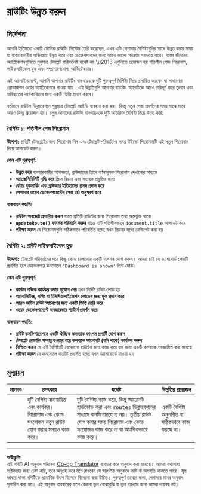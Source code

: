 <!--
CO_OP_TRANSLATOR_METADATA:
{
  "original_hash": "df0dcecddcd28ea8cbf6ede0ad57d673",
  "translation_date": "2025-10-22T21:54:46+00:00",
  "source_file": "7-bank-project/1-template-route/assignment.md",
  "language_code": "bn"
}
-->
# রাউটিং উন্নত করুন

## নির্দেশনা

আপনি ইতিমধ্যে একটি মৌলিক রাউটিং সিস্টেম তৈরি করেছেন, এখন এটি পেশাদার বৈশিষ্ট্যগুলির সাথে উন্নত করার সময় যা ব্যবহারকারীর অভিজ্ঞতা উন্নত করে এবং ডেভেলপারদের জন্য আরও ভালো সরঞ্জাম সরবরাহ করে। বাস্তব জীবনের অ্যাপ্লিকেশনগুলিতে শুধুমাত্র টেমপ্লেট পরিবর্তনই যথেষ্ট নয় \u2013 এগুলিতে প্রয়োজন হয় গতিশীল পেজ শিরোনাম, লাইফসাইকেল হুক এবং সম্প্রসারণযোগ্য আর্কিটেকচার।

এই অ্যাসাইনমেন্টে, আপনি আপনার রাউটিং বাস্তবায়নকে দুটি গুরুত্বপূর্ণ বৈশিষ্ট্য দিয়ে প্রসারিত করবেন যা সাধারণত প্রোডাকশন ওয়েব অ্যাপ্লিকেশনে পাওয়া যায়। এই উন্নতিগুলি আপনার ব্যাংকিং অ্যাপটিকে আরও পরিপূর্ণ করে তুলবে এবং ভবিষ্যতের কার্যকারিতার জন্য একটি ভিত্তি প্রদান করবে।

বর্তমানে রাউটস ডিক্লারেশনে শুধুমাত্র টেমপ্লেট আইডি ব্যবহার করা হয়। কিন্তু নতুন পেজ প্রদর্শনের সময় মাঝে মাঝে আরও কিছু প্রয়োজন হয়। চলুন আমাদের রাউটিং বাস্তবায়নকে দুটি অতিরিক্ত বৈশিষ্ট্য দিয়ে উন্নত করি:

### বৈশিষ্ট্য ১: গতিশীল পেজ শিরোনাম
**উদ্দেশ্য:** প্রতিটি টেমপ্লেটের জন্য শিরোনাম দিন এবং টেমপ্লেট পরিবর্তনের সময় উইন্ডো শিরোনামটি এই নতুন শিরোনাম দিয়ে আপডেট করুন।

**কেন এটি গুরুত্বপূর্ণ:**
- **উন্নত করে** ব্যবহারকারীর অভিজ্ঞতা, ব্রাউজারের ট্যাবে বর্ণনামূলক শিরোনাম দেখানোর মাধ্যমে
- **অ্যাক্সেসিবিলিটি বৃদ্ধি করে** স্ক্রিন রিডার এবং সহায়ক প্রযুক্তির জন্য  
- **বেটার বুকমার্কিং এবং ব্রাউজার ইতিহাসের প্রসঙ্গ প্রদান করে**
- **পেশাদার ওয়েব ডেভেলপমেন্টের সেরা চর্চা অনুসরণ করে**

**বাস্তবায়ন পদ্ধতি:**
- **রাউটস অবজেক্ট প্রসারিত করুন** যাতে প্রতিটি রাউটের জন্য শিরোনাম তথ্য অন্তর্ভুক্ত থাকে
- **`updateRoute()` ফাংশন পরিবর্তন করুন** যাতে এটি গতিশীলভাবে `document.title` আপডেট করে
- **পরীক্ষা করুন** যে শিরোনামগুলি সঠিকভাবে পরিবর্তিত হচ্ছে যখন স্ক্রিনের মধ্যে নেভিগেট করা হয়

### বৈশিষ্ট্য ২: রাউট লাইফসাইকেল হুক  
**উদ্দেশ্য:** টেমপ্লেট পরিবর্তনের পরে কিছু কোড চালানোর একটি অপশন যোগ করুন। আমরা চাই যে ড্যাশবোর্ড পেজটি প্রদর্শিত হলে ডেভেলপার কনসোলে `'Dashboard is shown'` প্রিন্ট হোক।

**কেন এটি গুরুত্বপূর্ণ:**
- **কাস্টম লজিক কার্যকর করার সুযোগ দেয়** যখন নির্দিষ্ট রাউট লোড হয়
- **অ্যানালিটিক্স, লগিং বা ইনিশিয়ালাইজেশন কোডের জন্য হুক প্রদান করে**
- **আরও জটিল রাউট আচরণের জন্য একটি ভিত্তি তৈরি করে**
- **ওয়েব ডেভেলপমেন্টে অবজারভার প্যাটার্ন প্রদর্শন করে**

**বাস্তবায়ন পদ্ধতি:**
- **রাউট কনফিগারেশনে একটি ঐচ্ছিক কলব্যাক ফাংশন প্রপার্টি যোগ করুন**
- **টেমপ্লেট রেন্ডারিং সম্পন্ন হওয়ার পরে কলব্যাক ফাংশনটি (যদি থাকে) কার্যকর করুন**
- **নিশ্চিত করুন** যে এই বৈশিষ্ট্যটি যেকোনো রাউটের জন্য কাজ করে যার জন্য একটি কলব্যাক সংজ্ঞায়িত করা হয়েছে
- **পরীক্ষা করুন** যে কনসোলে বার্তাটি প্রদর্শিত হচ্ছে যখন ড্যাশবোর্ডে যাওয়া হয়

## মূল্যায়ন

| মানদণ্ড | চমৎকার                                                                                                                          | যথেষ্ট                                                                                                                                                                                  | উন্নতির প্রয়োজন                                       |
| -------- | ---------------------------------------------------------------------------------------------------------------------------------- | ----------------------------------------------------------------------------------------------------------------------------------------------------------------------------------------- | ------------------------------------------------------- |
|          | দুটি বৈশিষ্ট্য বাস্তবায়িত এবং কার্যকর। শিরোনাম এবং কোড সংযোজন নতুন রাউট যোগ করার সময়ও কাজ করে। | দুটি বৈশিষ্ট্য কাজ করে, কিন্তু আচরণটি হার্ডকোড করা এবং `routes` ডিক্লারেশনের মাধ্যমে কনফিগারযোগ্য নয়। তৃতীয় রাউট যোগ করার সময় শিরোনাম এবং কোড সংযোজন কাজ করে না বা আংশিকভাবে কাজ করে। | একটি বৈশিষ্ট্য অনুপস্থিত বা সঠিকভাবে কাজ করছে না। |

---

**অস্বীকৃতি**:  
এই নথিটি AI অনুবাদ পরিষেবা [Co-op Translator](https://github.com/Azure/co-op-translator) ব্যবহার করে অনুবাদ করা হয়েছে। আমরা যথাসাধ্য সঠিকতার জন্য চেষ্টা করি, তবে অনুগ্রহ করে মনে রাখবেন যে স্বয়ংক্রিয় অনুবাদে ত্রুটি বা অসঙ্গতি থাকতে পারে। মূল ভাষায় থাকা নথিটিকে প্রামাণিক উৎস হিসেবে বিবেচনা করা উচিত। গুরুত্বপূর্ণ তথ্যের জন্য, পেশাদার মানব অনুবাদ সুপারিশ করা হয়। এই অনুবাদ ব্যবহারের ফলে কোনো ভুল বোঝাবুঝি বা ভুল ব্যাখ্যার জন্য আমরা দায়বদ্ধ নই।